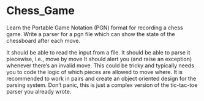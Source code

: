 # Chess_Game
Learn the Portable Game Notation (PGN) format for recording a chess game. Write a parser for a pgn file which can show the state of the chessboard after each move.

It should be able to read the input from a file.
It should be able to parse it piecewise, i.e., move by move
It should alert you (and raise an exception) whenever there’s an invalid move. This could be tricky and typically needs you to code the logic of which pieces are allowed to move where.
It is recommended to work in pairs and create an object oriented design for the parsing system.
Don’t panic, this is just a complex version of the tic-tac-toe parser you already wrote.
